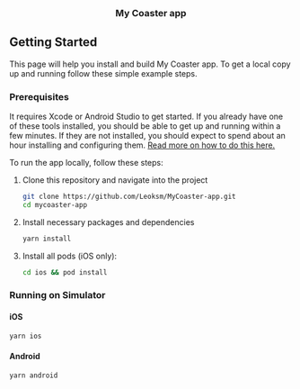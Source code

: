<!-- MyCoaster LOGO -->
<br />
<div align="center">
  <h3 align="center">My Coaster app</h3>
</div>

<!-- GETTING STARTED -->
## Getting Started

This page will help you install and build My Coaster app.
To get a local copy up and running follow these simple example steps.

### Prerequisites

It requires Xcode or Android Studio to get started. If you already have one of these tools installed, you should be able to get up and running within a few minutes. If they are not installed, you should expect to spend about an hour installing and configuring them. [Read more on how to do this here.](https://reactnative.dev/docs/environment-setup?package-manager=yarn)

To run the app locally, follow these steps:

1. Clone this repository and navigate into the project
   ```sh
   git clone https://github.com/Leoksm/MyCoaster-app.git
   cd mycoaster-app
   ```
2. Install necessary packages and dependencies
   ```sh
   yarn install
   ```
3. Install all pods (iOS only):
   ```sh
   cd ios && pod install
   ```

### Running on Simulator

#### iOS
```sh
yarn ios
```

#### Android
```sh
yarn android
```
